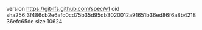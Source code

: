 version https://git-lfs.github.com/spec/v1
oid sha256:3f486cb2e6afc0cd75b35d95db3020012a91651b36ed86f6a8b421836efc65de
size 10624
